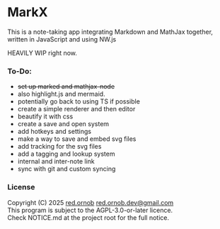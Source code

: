 # MarkX
This is a note-taking app integrating Markdown and MathJax together, written in JavaScript and using NW.js

HEAVILY WIP right now.

### __To-Do:__
- ~~set up marked and mathjax-node~~
- also highlight.js and mermaid.
- potentially go back to using TS if possible
- create a simple renderer and then editor
- beautify it with css
- create a save and open system
- add hotkeys and settings
- make a way to save and embed svg files
- add tracking for the svg files
- add a tagging and lookup system
- internal and inter-note link
- sync with git and custom syncing

### License
Copyright (C) 2025 [red.ornob](https://github.com/red-ornob) [<red.ornob.dev@gmail.com>](mailto:red.ornob.dev@gmail.com)\
This program is subject to the AGPL-3.0-or-later licence.\
Check NOTICE.md at the project root for the full notice.
